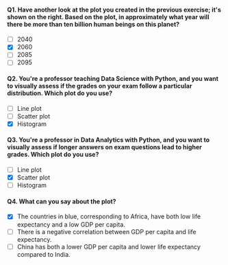 #### Q1. Have another look at the plot you created in the previous exercise; it's shown on the right. Based on the plot, in approximately what year will there be more than ten billion human beings on this planet?
- [ ] 2040
- [x] 2060
- [ ] 2085
- [ ] 2095

#### Q2. You're a professor teaching Data Science with Python, and you want to visually assess if the grades on your exam follow a particular distribution. Which plot do you use?
- [ ] Line plot
- [ ] Scatter plot
- [x] Histogram

#### Q3. You're a professor in Data Analytics with Python, and you want to visually assess if longer answers on exam questions lead to higher grades. Which plot do you use?
- [ ] Line plot
- [x] Scatter plot
- [ ] Histogram

#### Q4. What can you say about the plot?
- [x] The countries in blue, corresponding to Africa, have both low life expectancy and a low GDP per capita.
- [ ] There is a negative correlation between GDP per capita and life expectancy.
- [ ] China has both a lower GDP per capita and lower life expectancy compared to India.
